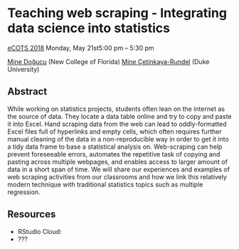 # Teaching web scraping - Integrating data science into statistics

[eCOTS 2018](https://www.causeweb.org/cause/ecots/ecots18/) 
Monday, May 21st5:00 pm – 5:30 pm 
 
[Mine Doğucu](https://github.com/mdogucu) (New College of Florida) 
[Mine Çetinkaya-Rundel](https://github.com/mine-cetinkaya-rundel) (Duke University)

## Abstract

While working on statistics projects, students often lean on the internet as 
the source of data. They locate a data table online and try to copy and paste 
it into Excel. Hand scraping data from the web can lead to oddly-formatted Excel 
files full of hyperlinks and empty cells, which often requires further manual 
cleaning of the data in a non-reproducible way in order to get it into a tidy 
data frame to base a statistical analysis on. Web-scraping can help prevent 
foreseeable errors, automates the repetitive task of copying and pasting across 
multiple webpages, and enables access to larger amount of data in a short span 
of time. We will share our experiences and examples of web scraping activities 
from our classrooms and how we link this relatively modern technique with 
traditional statistics topics such as multiple regression.

## Resources

- RStudio Cloud:
- ???
